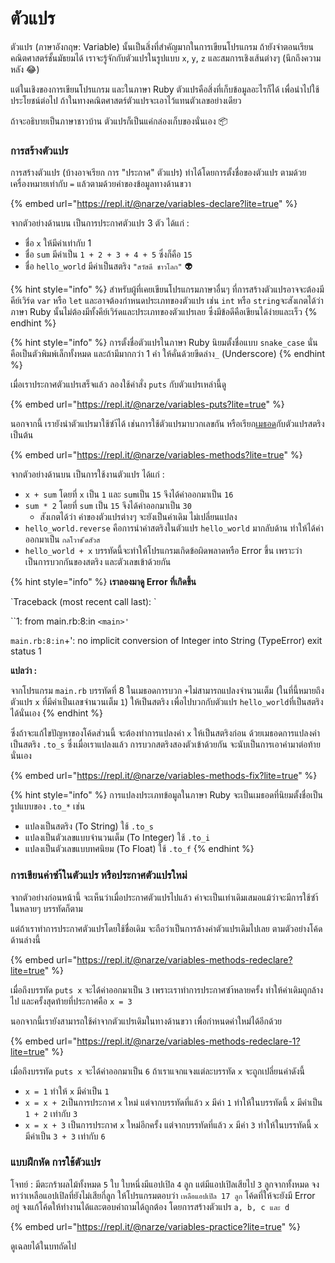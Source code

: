 # ตัวแปร

ตัวแปร \(ภาษาอังกฤษ: Variable\) นั้นเป็นสิ่งที่สำคัญมากในการเขียนโปรแกรม ถ้ายังจำตอนเรียนคณิตศาสตร์ชั้นมัธยมได้ เราจะรู้จักกับตัวแปรในรูปแบบ `x`, `y`, `z` และสมการเชิงเส้นต่างๆ \(นึกถึงความหลัง 😂\)

แต่ในเชิงของการเขียนโปรแกรม และในภาษา Ruby ตัวแปรคือสิ่งที่เก็บข้อมูลอะไรก็ได้ เพื่อนำไปใช้ประโยชน์ต่อไป ถ้าในทางคณิตศาสตร์ตัวแปรจะเอาไว้แทนตัวเลขอย่างเดียว

ถ้าจะอธิบายเป็นภาษาชาวบ้าน ตัวแปรก็เป็นแค่กล่องเก็บของนั่นเอง 📦

### การสร้างตัวแปร

การสร้างตัวแปร \(บ้างอาจเรียก การ "ประกาศ" ตัวแปร\) ทำได้โดยการตั้งชื่อของตัวแปร ตามด้วยเครื่องหมายเท่ากับ `=` แล้วตามด้วยค่าของข้อมูลทางด้านขวา

{% embed url="https://repl.it/@narze/variables-declare?lite=true" %}

จากตัวอย่างด้านบน เป็นการประกาศตัวแปร 3 ตัว ได้แก่ :

* ชื่อ `x` ให้มีค่าเท่ากับ 1
* ชื่อ `sum` มีค่าเป็น `1 + 2 + 3 + 4 + 5` ซึ่งก็คือ `15`
* ชื่อ `hello_world` มีค่าเป็นสตริง `"สวัสดี ชาวโลก"` 👽

{% hint style="info" %}
สำหรับผู้ที่เคยเขียนโปรแกรมภาษาอื่นๆ ที่การสร้างตัวแปรอาจจะต้องมีคีย์เวิร์ด `var` หรือ `let` และอาจต้องกำหนดประเภทของตัวแปร เช่น `int` หรือ `string`จะสังเกตได้ว่า ภาษา Ruby นั้นไม่ต้องมีทั้งคีย์เวิร์ดและประเภทของตัวแปรเลย ซึ่งมีข้อดีคือเขียนได้ง่ายและเร็ว
{% endhint %}

{% hint style="info" %}
การตั้งชื่อตัวแปรในภาษา Ruby นิยมตั้งชื่อแบบ `snake_case` นั่นคือเป็นตัวพิมพ์เล็กทั้งหมด และถ้ามีมากกว่า 1 คำ ให้คั่นด้วยขีดล่าง`_` \(Underscore\)
{% endhint %}

เมื่อเราประกาศตัวแปรเสร็จแล้ว ลองใช้คำสั่ง `puts` กับตัวแปรเหล่านี้ดู

{% embed url="https://repl.it/@narze/variables-puts?lite=true" %}

นอกจากนี้ เรายังนำตัวแปรมาใช้ซำ้ได้ เช่นการใช้ตัวแปรมาบวกเลขกัน หรือเรียก[เมธอด](methods.md#method)กับตัวแปรสตริง เป็นต้น

{% embed url="https://repl.it/@narze/variables-methods?lite=true" %}

จากตัวอย่างด้านบน เป็นการใช้งานตัวแปร ได้แก่ :

* `x + sum` โดยที่ `x` เป็น `1` และ  `sum`เป็น `15` จึงได้ค่าออกมาเป็น `16`
* `sum * 2` โดยที่ `sum` เป็น `15` จึงได้ค่าออกมาเป็น `30`
  * สังเกตได้ว่า ค่าของตัวแปรต่างๆ จะยังเป็นค่าเดิม ไม่เปลี่ยนแปลง
* `hello_world.reverse` คือการนำค่าสตริงในตัวแปร `hello_world` มากลับด้าน ทำให้ได้ค่าออกมาเป็น `กลโวาช ีดสัวส`
* `hello_world + x` บรรทัดนี้จะทำให้โปรแกรมเกิดข้อผิดพลาดหรือ Error ขึ้น เพราะว่าเป็นการบวกกันของสตริง และตัวเลขเข้าด้วยกัน

{% hint style="info" %}
**เราลองมาดู Error ที่เกิดขึ้น**

\`Traceback \(most recent call last\): \`

  ``1: from main.rb:8:in `<main>'` 

`main.rb:8:in`+': no implicit conversion of Integer into String \(TypeError\) exit status 1

**แปลว่า :**

จากโปรแกรม `main.rb` บรรทัดที่ 8 ในเมธอดการบวก `+`ไม่สามารถแปลงจำนวนเต็ม \(ในที่นี้หมายถึงตัวแปร `x` ที่มีค่าเป็นเลขจำนวนเต็ม `1`\) ให้เป็นสตริง เพื่อไปบวกกับตัวแปร `hello_world`ที่เป็นสตริงได้นั่นเอง
{% endhint %}

ซึ่งถ้าจะแก้ไขปัญหาของโค้ดส่วนนี้ จะต้องทำการแปลงค่า `x` ให้เป็นสตริงก่อน ด้วยเมธอดการแปลงค่าเป็นสตริง `.to_s` ซึ่งเมื่อเราแปลงแล้ว การบวกสตริงสองตัวเข้าด้วยกัน จะนับเป็นการเอาคำมาต่อท้ายนั่นเอง

{% embed url="https://repl.it/@narze/variables-methods-fix?lite=true" %}

{% hint style="info" %}
การแปลงประเภทข้อมูลในภาษา Ruby จะเป็นเมธอดที่นิยมตั้งชื่อเป็นรูปแบบของ `.to_*` เช่น

* แปลงเป็นสตริง \(To String\) ใช้ `.to_s`
* แปลงเป็นตัวเลขแบบจำนวนเต็ม \(To Integer\) ใช้ `.to_i`
* แปลงเป็นตัวเลขแบบทศนิยม \(To Float\) ใช้ `.to_f`
{% endhint %}

### การเขียนค่าซำ้ในตัวแปร หรือประกาศตัวแปรใหม่

จากตัวอย่างก่อนหน้านี้ จะเห็นว่าเมื่อประกาศตัวแปรไปแล้ว ค่าจะเป็นเท่าเดิมเสมอแม้ว่าจะมีการใช้ซำ้ในหลายๆ บรรทัดก็ตาม

แต่ถ้าเราทำการประกาศตัวแปรโดยใช้ชื่อเดิม จะถือว่าเป็นการล้างค่าตัวแปรเดิมไปเลย ตามตัวอย่างโค้ดด้านล่างนี้

{% embed url="https://repl.it/@narze/variables-methods-redeclare?lite=true" %}

เมื่อถึงบรรทัด `puts x` จะได้ค่าออกมาเป็น `3` เพราะเราทำการประกาศซำ้หลายครั้ง ทำให้ค่าเดิมถูกล้างไป และครั้งสุดท้ายที่ประกาศคือ `x = 3`

นอกจากนี้เรายังสามารถใช้ค่าจากตัวแปรเดิมในทางด้านขวา เพื่อกำหนดค่าใหม่ได้อีกด้วย

{% embed url="https://repl.it/@narze/variables-methods-redeclare-1?lite=true" %}

เมื่อถึงบรรทัด `puts x` จะได้ค่าออกมาเป็น `6` ถ้าเราแจกแจงแต่ละบรรทัด `x` จะถูกเปลี่ยนค่าดังนี้

* `x = 1` ทำให้ `x` มีค่าเป็น `1`
* `x = x + 2`เป็นการประกาศ `x` ใหม่ แต่จากบรรทัดที่แล้ว `x` มีค่า `1` ทำให้ในบรรทัดนี้ `x` มีค่าเป็น `1 + 2` เท่ากับ `3`
* `x = x + 3` เป็นการประกาศ `x` ใหม่อีกครั้ง แต่จากบรรทัดที่แล้ว `x` มีค่า `3` ทำให้ในบรรทัดนี้ `x` มีค่าเป็น `3 + 3` เท่ากับ `6`

### แบบฝึกหัด การใช้ตัวแปร

โจทย์ : มีตะกร้าผลไม้ทั้งหมด `5` ใบ ใบหนึ่งมีแอปเปิล `4` ลูก แต่มีแอปเปิลเสียไป `3` ลูกจากทั้งหมด จงหาว่าเหลือแอปเปิลที่ยังไม่เสียกี่ลูก ให้โปรแกรมตอบว่า `เหลือแอปเปิล 17 ลูก` โค้ดที่ให้จะยังมี Error อยู่ จงแก้โค้ดให้ทำงานได้และตอบคำถามได้ถูกต้อง โดยการสร้างตัวแปร `a, b, c และ d`

{% embed url="https://repl.it/@narze/variables-practice?lite=true" %}

ดูเฉลยได้ในบทถัดไป
